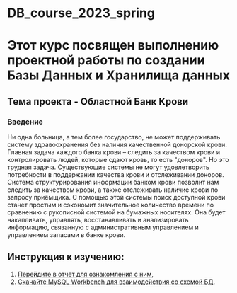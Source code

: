 # DB_course_2023_spring
# Этот курс посвящен выполнению проектной работы по создании Базы Данных и Хранилища данных 
## Тема проекта -  Областной Банк Крови
### Введение
  Ни одна больница, а тем более государство, не может поддерживать систему здравоохранения без наличия качественной донорской крови. Главная задача каждого банка крови – следить за качеством крови и контролировать людей, которые сдают кровь, то есть "доноров". Но это трудная задача. Существующие системы не могут удовлетворить потребности в поддержании качества крови и отслеживании доноров.
Система структурирования информации банком крови позволит нам следить за качеством крови, а также отслеживать наличие крови по запросу приёмщика. С помощью этой системы поиск доступной крови станет простым и сэкономит значительное количество времени по сравнению с рукописной системой на бумажных носителях. Она будет накапливать, управлять, восстанавливать и анализировать информацию, связанную с административным управлением и управлением запасами в банке крови.


## Инструкция к изучению:
1) [Перейдите в отчёт для ознакомления с ним](https://github.com/DimbikeY/DB_course_2023_spring/blob/main/%D0%91%D0%B0%D0%B7%D1%8B_%D0%94%D0%B0%D0%BD%D0%BD%D1%8B%D1%85_%D0%91%D0%B0%D0%BD%D0%BA_%D0%9A%D1%80%D0%BE%D0%B2%D0%B8.docx.pdf),
2) [Скачайте MySQL Workbench для взаимодействия со схемой БД](https://dev.mysql.com/downloads/workbench/).
